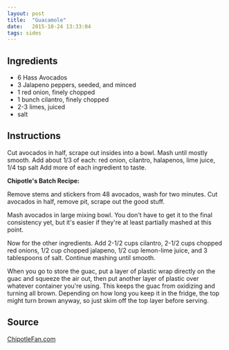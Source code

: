 ```yaml
---
layout: post
title:  "Guacamole"
date:   2015-10-24 13:33:04
tags: sides
---
```


Ingredients
-----------

- 6 Hass Avocados
- 3 Jalapeno peppers, seeded, and minced
- 1 red onion, finely chopped
- 1 bunch cilantro, finely chopped
- 2-3 limes, juiced
- salt

Instructions
------------

Cut avocados in half, scrape out insides into a bowl. Mash until mostly smooth.
Add about 1/3 of each: red onion, cilantro, halapenos, lime juice, 1/4 tsp salt
Add more of each ingredient to taste.

**Chipotle's Batch Recipe:**

Remove stems and stickers from 48 avocados, wash for two minutes. Cut avocados
in half, remove pit, scrape out the good stuff.

Mash avocados in large mixing bowl. You don't have to get it to the final
consistency yet, but it's easier if they're at least partially mashed at this
point.

Now for the other ingredients. Add 2-1/2 cups cilantro, 2-1/2 cups chopped red
onions, 1/2 cup chopped jalapeno, 1/2 cup lemon-lime juice, and 3 tablespoons
of salt. Continue mashing until smooth.

When you go to store the guac, put a layer of plastic wrap directly on the guac
and squeeze the air out, then put another layer of plastic over whatever
container you're using. This keeps the guac from oxidizing and turning all
brown. Depending on how long you keep it in the fridge, the top might turn
brown anyway, so just skim off the top layer before serving.

Source
------
[ChipotleFan.com](http://www.chipotlefan.com/index.php?id=guacamole_recipe)

